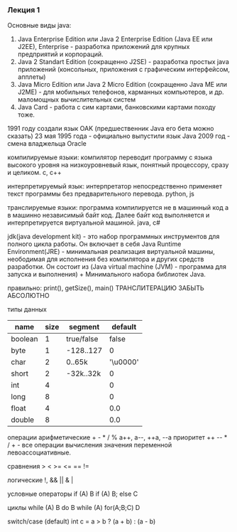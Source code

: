 ### Лекция 1

Основные виды java:
1. Java Enterprise Edition или Java 2 Enterprise Edition (Java EE или J2EE), Enterprise - разработка приложений для крупных предприятий и корпораций.
2. Java 2 Standart Edition (сокращенно J2SE) - разработка простых java приложений (консольных, приложения с графическим интерфейсом, апплеты)
3. Java Micro Edition или Java 2 Micro Edition (сокращенно Java ME или J2ME) - для мобильных телефонов, карманных компьютеров, и др. маломощных вычислительных систем
4. Java Card - работа с сим картами, банковскими картами походу тоже.

1991 году создали язык OAK (предшественник Java его бета можно сказать)
23 мая 1995 года - официально выпустили язык Java
2009 год - смена владжельца Oracle

компилируемые языки: компилятор переводит программу с языка высокого уровня на низкоуровневый язык, понятный процессору, сразу и целиком. c, c++

интерпретируемый язык: интерпретатор непосредственно применяет текст программы без предварительного перевода. python, js

транслируемые языки: программа компилируется не в машинный код а в машинно независимый байт код. Далее байт код выполняется и интерпретируется виртуальной машиной. java, c# 

jdk(java development kit) - это набор программных инструментов для полного цикла работы. Он включает в себя Java Runtime Environment(JRE) - минимальная реализация виртуальной машины, неободимая для исполнения без компилятора и других средств разработки. Он состоит из (Java virtual machine (JVM)  -  программа для запуска и выполнения) + Минимального набора библиотек Java.

правильно: print(), getSize(), main()
ТРАНСЛИТЕРАЦИЮ ЗАБЫТЬ АБСОЛЮТНО

типы данных

| name    | size | segment    | default  |
| ------- | ---- | ---------- | -------- |
| boolean | 1    | true/false | false    |
| byte    | 1    | -128..127  | 0        |
| char    | 2    | 0..65k     | '\u0000' |
| short   | 2    | -32k..32k  | 0        |
| int     | 4    |            | 0        |
| long    | 8    |            | 0        |
| float   | 4    |            | 0.0      |
| double  | 8    |            | 0.0      |

операции
арифметические
\+ - *  / %
a++, a--, ++a, --a
приоритет 
++ --
\* / 
\+ -
все операции вычисления значения переменной левоассоциативные. 

сравнения > < >= <= == !=

логические !, && || & | 

условные операторы 
if (A) B
if (A) B; else C 

циклы 
while (A) B
do B while (A)
for(A;B;C) D

switch/case (default)
int c = a > b ? (a + b) : (a - b)